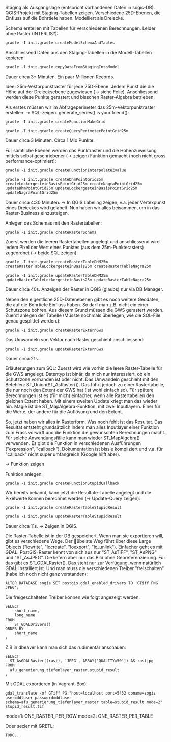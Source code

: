 Staging als Ausgangslage (entspricht vorhandenen Daten in sogis-DB). QGIS-Projekt mit Staging-Tabellen zeigen. Verschiedene 25D-Ebenen, die Einfluss auf die Bohrtiefe haben. Modelliert als Dreiecke.

Schema erstellen mit Tabellen für verschiedenen Berechnungen. Leider ohne Raster (INTERLIS?):

```
gradle -I init.gradle createModelSchemaAndTables
```

Anschliessend Daten aus den Staging-Tabellen in die Modell-Tabellen kopieren:

```
gradle -I init.gradle copyDataFromStagingIntoModel
```

Dauer circa 3+ Minuten. Ein paar Millionen Records.

Idee: 25m-Vektorpunktraster für jede 25D-Ebene. Jedem Punkt die die Höhe auf der Dreiecksebene zugewiesen (-> siehe Folie). Anschliessend werden diese Punkte gerastert und bisschen Raster-Algebra betrieben.

Als erstes müssen wir im Abfrageperimeter das 25m-Vektorpunktraster erstellen. -> SQL-zeigen. generate_series() is your friend():

```
gradle -I init.gradle createFunctionMakeGrid
```

```
gradle -I init.gradle createQueryPerimeterPointGrid25m
```

Dauer circa 3 Minuten. Circa 1 Mio Punkte.

Für sämtliche Ebenen werden das Punktraster und die Höhenzuweisung mittels selbst geschriebener (-> zeigen) Funktion gemacht (noch nicht gross performance-optimiert):

```
gradle -I init.gradle createFunctionInterpolateZvalue
```

```
gradle -I init.gradle createDhmPointGrid25m createLockergesteinBasisPointGrid25m createNagraPointGrid25m updateDhmPointGrid25m updateLockergesteinBasisPointGrid25m updateNagraPointGrid25m
```

Dauer circa 4:30 Minuten. -> In QGIS Labeling zeigen, v.a. jeder Vertexpunkt eines Dreieckes wird gelabelt. Nun haben wir alles beisammen, um in das Raster-Business einzusteigen.

Anlegen des Schemas mit den Rastertabellen:

```
gradle -I init.gradle createRasterSchema
```

Zuerst werden die leeren Rastertabellen angelegt und anschliessend wird jedem Pixel der Wert eines Punktes (aus dem 25m-Punkterasters) zugeordnet (-> beide SQL zeigen):

```
gradle -I init.gradle createRasterTableDHM25m createRasterTableLockergesteinBasis25m createRasterTableNagra25m
```

```
gradle -I init.gradle updateRasterTableDHM25m updateRasterTableLockergesteinBasis25m updateRasterTableNagra25m
```

Dauer circa 40s. Anzeigen der Raster in QGIS (glaubs) nur via DB Manager. 

Neben den eigentliche 25D-Datenebenen gibt es noch weitere Geodaten, die auf die Bohrtiefe Einfluss haben. So darf man z.B. nicht ein einer Schutzzone bohren. Aus diesem Grund müssen die GWS gerastert werden. Zuerst anlegen der Tabelle (Müsste nochmals überlegen, wie die SQL-File genau gesplittet werden.):

```
gradle -I init.gradle createRasterExternGws
```

Das Umwandeln von Vektor nach Raster geschieht anschliessend:

```
gradle -I init.gradle updateRasterExternGws
```

Dauer circa 21s.

Erläuterungen zum SQL: Zuerst wird wie vorhin die leere Raster-Tabelle für die GWS angelegt. Datentyp ist binär, da mich nur interessiert, ob ein Schutzzone vorhanden ist oder nicht. Das Umwandeln geschieht mit den Befehlen: ST_Union(ST_AsRaster()). Das führt jedoch zu einer Rastertabelle, die nur noch den Extent der GWS hat (ist wohl einfach so). Für spätere Berechnungen ist es (für mich) einfacher, wenn alle Rastertabellen den gleichen Extent haben. Mit einem zweiten Update kriegt man das wieder hin. Magie ist die ST_MapAlgebra-Funktion, mit zwei Inputlayern. Einer für die Werte, der andere für die Auflösung und den Extent. 

So, jetzt haben wir alles in Rasterform. Was noch fehlt ist das Resultat. Das Resultat entsteht grundsätzlich indem man alles Inputlayer einer Funktion zum Frass vorwirft und die Funktion die gewünschten Berechnungen macht. Für solche Anwendungsfälle kann man wieder ST_MapAlgebra() verwenden. Es gibt die Funktion in verschiedenen Ausführungen ("expression", "callback"). Dokumentation ist bissle kompliziert und v.a. für "callback" nicht super umfangreich (Google hilft aber).

-> Funktion zeigen

Funktion anlegen:

```
gradle -I init.gradle createFunctionStupidCallback
```

Wir bereits bekannt, kann jetzt die Resultate-Tabelle angelegt und die Pixelwerte können berechnet werden (-> Update-Query zeigen):

```
gradle -I init.gradle createRasterTableStupidResult
```

```
gradle -I init.gradle updateRasterTableStupidResult
```

Dauer circa 11s. -> Zeigen in QGIS.

Die Raster-Tabelle ist in der DB gespeichert. Wenn man sie exportieren will, gibt es verschiedene Wege. Der übelste Weg führt über diese Large Objects ("lowrite", "locreate", "loexport", "lo_unlink"). Einfacher geht es mit GDAL. PostGIS-Raster kennt von sich aus nur "ST_AsTIFF", "ST_AsPNG" und "ST_AsJPEG". Die liefern aber nur das Bild ohne Georeferenzierung. Für das gibt es ST_GDALRaster(). Das steht nur zur Verfügung, wenn natürlich GDAL installiert ist. Und man muss die verschiedenen Treiber "freischalten" (habe ich noch nicht ganz verstanden):

```
ALTER DATABASE sogis SET postgis.gdal_enabled_drivers TO 'GTiff PNG JPEG';
```

Die freigeschalteten Treiber können wie folgt angezeigt werden:

```
SELECT 
    short_name, 
    long_name
FROM 
    ST_GDALDrivers()
ORDER BY 
    short_name
;
```

Z.B in dbeaver kann man sich das rudimentär anschauen:

```
SELECT 
  ST_AsGDALRaster((rast), 'JPEG', ARRAY['QUALITY=50']) AS rastjpg
FROM 
  afu_generierung_tiefenlayer_raster.stupid_result
;
```

Mit GDAL exportieren (in Vagrant-Box):

```
gdal_translate -of GTiff PG:"host=localhost port=5432 dbname=sogis user=ddluser password=ddluser schema=afu_generierung_tiefenlayer_raster table=stupid_result mode=2" stupid_result.tif
```

mode=1: ONE_RASTER_PER_ROW
mode=2: ONE_RASTER_PER_TABLE

Oder sexier mit GRETL:

```
TODO...
```